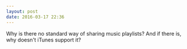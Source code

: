 ```yaml
---
layout: post
date: 2016-03-17 22:36
---
```

Why is there no standard way of sharing music playlists? And if there is, why doesn't iTunes support it?
